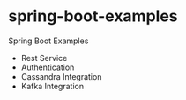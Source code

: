 # spring-boot-examples
Spring Boot Examples
* Rest Service
* Authentication
* Cassandra Integration
* Kafka Integration
